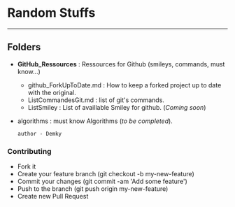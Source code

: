 # Random Stuffs
----------------------------------

Folders
--
* **GitHub_Ressources** : Ressources for Github (smileys, commands, must know...)
  * github_ForkUpToDate.md : How to keep a forked project up to date with the original.
  * ListCommandesGit.md  : list of git's commands. 
  * ListSmiley : List of availlable Smiley for github. (_Coming soon_)

* algorithms : must know Algorithms (_to be completed_).



      author - Demky



### Contributing
* Fork it
* Create your feature branch (git checkout -b my-new-feature)
* Commit your changes (git commit -am 'Add some feature')
* Push to the branch (git push origin my-new-feature)
* Create new Pull Request
